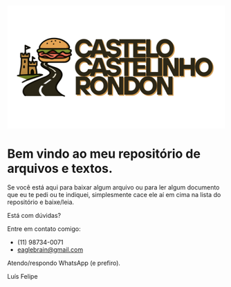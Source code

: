 ![Castelo Castelinho Rondon](logotipo_castelo_castelinho_rondon.png)

# Bem vindo ao meu repositório de arquivos e textos.

Se você está aqui para baixar algum arquivo ou para ler algum documento que eu te pedi ou te indiquei, simplesmente cace ele aí em cima na lista do repositório e baixe/leia.

Está com dúvidas?

Entre em contato comigo:
- (11) 98734-0071
- eaglebrain@gmail.com

Atendo/respondo WhatsApp (e prefiro).

Luís Felipe

